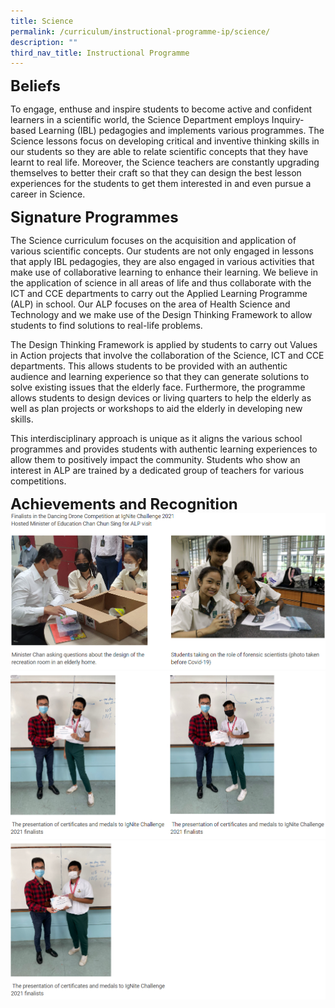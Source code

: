 ```yaml
---
title: Science
permalink: /curriculum/instructional-programme-ip/science/
description: ""
third_nav_title: Instructional Programme
---
```

**<font size=5>Beliefs</font>**

To engage, enthuse and inspire students to become active and confident learners in a scientific world, the Science Department employs Inquiry-based Learning (IBL) pedagogies and implements various programmes. The Science lessons focus on developing critical and inventive thinking skills in our students so they are able to relate scientific concepts that they have learnt to real life. Moreover, the Science teachers are constantly upgrading themselves to better their craft so that they can design the best lesson experiences for the students to get them interested in and even pursue a career in Science. 

  
**<font size=5>Signature Programmes</font>**

The Science curriculum focuses on the acquisition and application of various scientific concepts. Our students are not only engaged in lessons that apply IBL pedagogies, they are also engaged in various activities that make use of collaborative learning to enhance their learning. We believe in the application of science in all areas of life and thus collaborate with the ICT and CCE departments to carry out the Applied Learning Programme (ALP) in school. Our ALP focuses on the area of Health Science and Technology and we make use of the Design Thinking Framework to allow students to find solutions to real-life problems. 

The Design Thinking Framework is applied by students to carry out Values in Action projects that involve the collaboration of the Science, ICT and CCE departments. This allows students to be provided with an authentic audience and learning experience so that they can generate solutions to solve existing issues that the elderly face. Furthermore, the programme allows students to design devices or living quarters to help the elderly as well as plan projects or workshops to aid the elderly in developing new skills.  

This interdisciplinary approach is unique as it aligns the various school programmes and provides students with authentic learning experiences to allow them to positively impact the community. Students who show an interest in ALP are trained by a dedicated group of teachers for various competitions. 

  
**<font size=5>Achievements and Recognition</font>**
![](/images/Curriculum/Science%201.png)
![](/images/Curriculum/Science%202.png)
![](/images/Curriculum/Science%203.png)